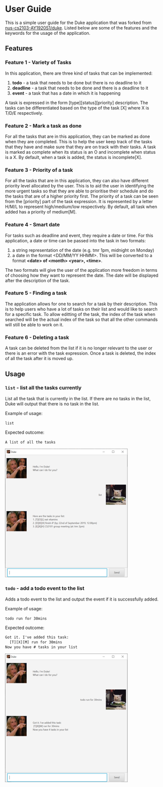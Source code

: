 # User Guide
This is a simple user guide for the Duke application that was forked from [nus-cs2103-AY1920S1/duke](https://github.com/nus-cs2103-AY1920S1/duke). Listed below are some of the features and the keywords for the usage of the application.

## Features 

### Feature 1 - Variety of Tasks
In this application, there are three kind of tasks that can be implemented:
1. **todo** - a task that needs to be done but there is no deadline to it
2. **deadline** - a task that needs to be done and there is a deadline to it
3. **event** - a task that has a date in which it is happening

A task is expressed in the form [type][status][priority] description.
The tasks can be differentiated based on the type of the task [X] where X is T/D/E respectively.

### Feature 2 - Mark a task as done
For all the tasks that are in this application, they can be marked as done when they are completed. 
This is to help the user keep track of the tasks that they have and make sure that they are on track with their tasks. 
A task is marked as complete when its status is an O and incomplete when status is a X. By default, when a task is added,
the status is incomplete[X].

### Feature 3 - Priority of a task
For all the tasks that are in this application, they can also have different priority level allocated by the user. 
This is to aid the user in identifying the more urgent tasks so that they are able to prioritise their schedule and do 
the tasks that are of a higher priority first. The priority of a task can be seen from the [priority] part of the task
expression. It is represented by a letter H/M/L to represent high/medium/low respectively. By default, all task when 
added has a priority of medium[M].

### Feature 4 - Smart date
For tasks such as deadline and event, they require a date or time. For this application, a date or time can be passed into
the task in two formats:
1. a string representation of the date (e.g. tmr 1pm, midnight on Monday)
2. a date in the format <DD/MM/YY HHMM>. This will be converted to a format **\<date> of \<month> \<year>, \<time>**.

The two formats will give the user of the application more freedom in terms of choosing how they want to represent
the date. The date will be displayed after the description of the task.

### Feature 5 - Finding a task
The application allows for one to search for a task by their description. This is to help users who have a lot of tasks
on their list and would like to search for a specific task. To allow editting of the task, the index of the task when searched
will be the actual index of the task so that all the other commands will still be able to work on it.

### Feature 6 - Deleting a task
A task can be deleted from the list if it is no longer relevant to the user or there is an error with the task expression. Once
a task is deleted, the index of all the task after it is moved up.

## Usage

### `list` - list all the tasks currently

List all the task that is currently in the list. If there are no tasks in the list, Duke will output that there is no task in the list.

Example of usage: 

`list`

Expected outcome:

`A list of all the tasks`

<img src="list.PNG" width="400">

### `todo` - add a todo event to the list

Adds a todo event to the list and output the event if it is successfully added.

Example of usage: 

`todo run for 30mins`

Expected outcome:

```
Got it. I've added this task:  
  [T][X][M] run for 30mins 
Now you have # tasks in your list
```

<img src="todo.PNG" width="400">
